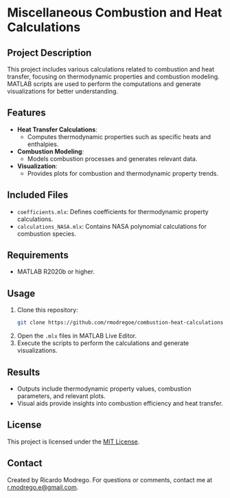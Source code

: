 # Miscellaneous Combustion and Heat Calculations

## Project Description
This project includes various calculations related to combustion and heat transfer, focusing on thermodynamic properties and combustion modeling. MATLAB scripts are used to perform the computations and generate visualizations for better understanding.

## Features
- **Heat Transfer Calculations**:
  - Computes thermodynamic properties such as specific heats and enthalpies.
- **Combustion Modeling**:
  - Models combustion processes and generates relevant data.
- **Visualization**:
  - Provides plots for combustion and thermodynamic property trends.

## Included Files
- `coefficients.mlx`: Defines coefficients for thermodynamic property calculations.
- `calculations_NASA.mlx`: Contains NASA polynomial calculations for combustion species.

## Requirements
- MATLAB R2020b or higher.

## Usage
1. Clone this repository:
   ```bash
   git clone https://github.com/rmodregoe/combustion-heat-calculations.git
   ```
2. Open the `.mlx` files in MATLAB Live Editor.
3. Execute the scripts to perform the calculations and generate visualizations.

## Results
- Outputs include thermodynamic property values, combustion parameters, and relevant plots.
- Visual aids provide insights into combustion efficiency and heat transfer.

## License
This project is licensed under the [MIT License](LICENSE).

## Contact
Created by Ricardo Modrego. For questions or comments, contact me at [r.modrego.e@gmail.com](mailto:r.modrego.e@gmail.com).
